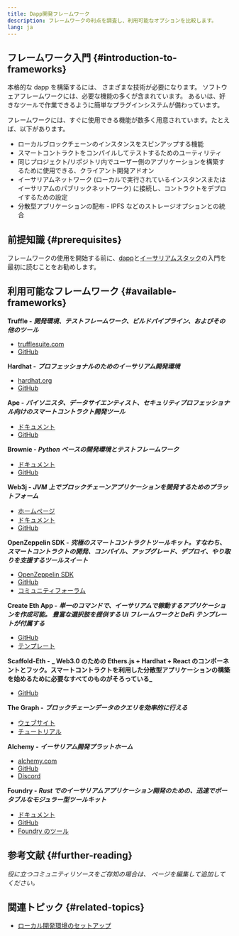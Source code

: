 ```yaml
---
title: Dapp開発フレームワーク
description: フレームワークの利点を調査し、利用可能なオプションを比較します。
lang: ja
---
```


## フレームワーク入門 {#introduction-to-frameworks}

本格的な dapp を構築するには、 さまざまな技術が必要になります。 ソフトウェアフレームワークには、必要な機能の多くが含まれています。 あるいは、好きなツールで作業できるように簡単なプラグインシステムが備わっています。

フレームワークには、すぐに使用できる機能が数多く用意されています。たとえば、以下があります。

- ローカルブロックチェーンのインスタンスをスピンアップする機能
- スマートコントラクトをコンパイルしてテストするためのユーティリティ
- 同じプロジェクト/リポジトリ内でユーザー側のアプリケーションを構築するために使用できる、クライアント開発アドオン
- イーサリアムネットワーク (ローカルで実行されているインスタンスまたはイーサリアムのパブリックネットワーク) に接続し、コントラクトをデプロイするための設定
- 分散型アプリケーションの配布 - IPFS などのストレージオプションとの統合

## 前提知識 {#prerequisites}

フレームワークの使用を開始する前に、[dapp](/developers/docs/dapps/)と[イーサリアムスタック](/developers/docs/ethereum-stack/)の入門を最初に読むことをお勧めします。

## 利用可能なフレームワーク {#available-frameworks}

**Truffle -** **_開発環境、テストフレームワーク、ビルドパイプライン、およびその他のツール_**

- [trufflesuite.com](https://www.trufflesuite.com/)
- [GitHub](https://github.com/trufflesuite/truffle)

**Hardhat -** **_プロフェッショナルのためのイーサリアム開発環境_**

- [hardhat.org](https://hardhat.org)
- [GitHub](https://github.com/nomiclabs/hardhat)

**Ape -** **_パイソニスタ、データサイエンティスト、セキュリティプロフェッショナル向けのスマートコントラクト開発ツール_**

- [ドキュメント](https://docs.apeworx.io/ape/stable/)
- [GitHub](https://github.com/ApeWorX/ape)

**Brownie -** **_Python ベースの開発環境とテストフレームワーク_**

- [ドキュメント](https://eth-brownie.readthedocs.io/en/latest/)
- [GitHub](https://github.com/eth-brownie/brownie)

**Web3j -** **_JVM 上でブロックチェーンアプリケーションを開発するためのプラットフォーム_**

- [ホームページ](https://www.web3labs.com/web3j-sdk)
- [ドキュメント](https://docs.web3j.io)
- [GitHub](https://github.com/web3j/web3j)

**OpenZeppelin SDK -** **_究極のスマートコントラクトツールキット。すなわち、スマートコントラクトの開発、コンパイル、アップグレード、デプロイ、やり取りを支援するツールスイート_**

- [OpenZeppelin SDK](https://openzeppelin.com/sdk/)
- [GitHub](https://github.com/OpenZeppelin/openzeppelin-sdk)
- [コミュニティフォーラム](https://forum.openzeppelin.com/c/support/17)

**Create Eth App -** **_単一のコマンドで、イーサリアムで稼動するアプリケーションを作成可能。 豊富な選択肢を提供する UI フレームワークと DeFi テンプレートが付属する_**

- [GitHub](https://github.com/paulrberg/create-eth-app)
- [テンプレート](https://github.com/PaulRBerg/create-eth-app/tree/develop/templates)

**Scaffold-Eth -** **_ Web3.0 のための Ethers.js + Hardhat + React のコンポーネントとフック。スマートコントラクトを利用した分散型アプリケーションの構築を始めるために必要なすべてのものがそろっている_**

- [GitHub](https://github.com/austintgriffith/scaffold-eth)

**The Graph -** **_ブロックチェーンデータのクエリを効率的に行える_**

- [ウェブサイト](https://thegraph.com/)
- [チュートリアル](/developers/tutorials/the-graph-fixing-web3-data-querying/)

**Alchemy -** **_イーサリアム開発プラットホーム_**

- [alchemy.com](https://www.alchemy.com/)
- [GitHub](https://github.com/alchemyplatform)
- [Discord](https://discord.com/invite/A39JVCM)

**Foundry -** **_Rust でのイーサリアムアプリケーション開発のための、迅速でポータブルなモジュラー型ツールキット_**

- [ドキュメント](https://book.getfoundry.sh/)
- [GitHub](https://github.com/gakonst/foundry/)
- [Foundry のツール](https://github.com/crisgarner/awesome-foundry)

## 参考文献 {#further-reading}

_役に立つコミュニティリソースをご存知の場合は、 ページを編集して追加してください。_

## 関連トピック {#related-topics}

- [ローカル開発環境のセットアップ](/developers/local-environment/)
